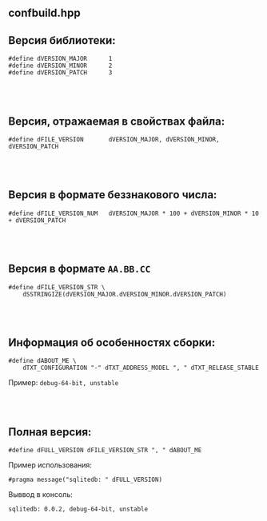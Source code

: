 confbuild.hpp
-------------

## Версия библиотеки:

```
#define dVERSION_MAJOR      1
#define dVERSION_MINOR      2
#define dVERSION_PATCH      3
```

<br />
<br />

## Версия, отражаемая в свойствах файла:

```
#define dFILE_VERSION       dVERSION_MAJOR, dVERSION_MINOR, dVERSION_PATCH
```

<br />
<br />

## Версия в формате беззнакового числа:

```
#define dFILE_VERSION_NUM   dVERSION_MAJOR * 100 + dVERSION_MINOR * 10 + dVERSION_PATCH
```

<br />
<br />
  
## Версия в формате `AA.BB.CC`  

```
#define dFILE_VERSION_STR \
    dSSTRINGIZE(dVERSION_MAJOR.dVERSION_MINOR.dVERSION_PATCH)
```

<br />
<br />

## Информация об особенностях сборки:  

```
#define dABOUT_ME \
    dTXT_CONFIGURATION "-" dTXT_ADDRESS_MODEL ", " dTXT_RELEASE_STABLE 
```
Пример: `debug-64-bit, unstable`

<br />
<br />

## Полная версия:

```
#define dFULL_VERSION dFILE_VERSION_STR ", " dABOUT_ME
```
Пример использования:

```
#pragma message("sqlitedb: " dFULL_VERSION)
```

Выввод в консоль:

```
sqlitedb: 0.0.2, debug-64-bit, unstable
```
